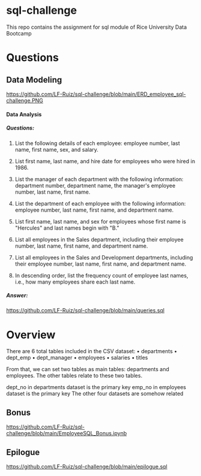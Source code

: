 # sql-challenge
 This repo contains the assignment for sql module of Rice University Data Bootcamp


# Questions
## Data Modeling 
https://github.com/LF-Ruiz/sql-challenge/blob/main/ERD_employee_sql-challenge.PNG


#### Data Analysis

##### Questions:
1. List the following details of each employee: employee number, last name, first name, sex, and salary.

2. List first name, last name, and hire date for employees who were hired in 1986.

3. List the manager of each department with the following information: department number, department name, the manager's employee number, last name, first name.

4. List the department of each employee with the following information: employee number, last name, first name, and department name.

5. List first name, last name, and sex for employees whose first name is "Hercules" and last names begin with "B."

6. List all employees in the Sales department, including their employee number, last name, first name, and department name.

7. List all employees in the Sales and Development departments, including their employee number, last name, first name, and department name.

8. In descending order, list the frequency count of employee last names, i.e., how many employees share each last name.

##### Answer:
https://github.com/LF-Ruiz/sql-challenge/blob/main/queries.sql

# Overview
There are 6 total tables included in the CSV dataset:
•	departments
•	dept_emp
•	dept_manager
•	employees
•	salaries
•	titles

From that, we can set two tables as main tables: departments and employees. The other tables relate to these two tables. 

dept_no in departments dataset is the primary key 
emp_no in employees dataset is the primary key
The other four datasets are somehow related

## Bonus
https://github.com/LF-Ruiz/sql-challenge/blob/main/EmployeeSQL_Bonus.ipynb
## Epilogue
https://github.com/LF-Ruiz/sql-challenge/blob/main/epilogue.sql

